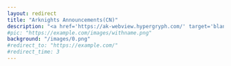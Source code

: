 ```yaml
---
layout: redirect
title: "Arknights Announcements(CN)"
description: "<a href='https://ak-webview.hypergryph.com/' target='blank'>新标签页打开</a> | <a href='https://ak-webview.hypergryph.com/' target='self'>当前页面打开</a><embed src='https://ak-webview.hypergryph.com/' width='750' height='420' />"
#pic: "https://example.com/images/withname.png"
background: "/images/0.png" 
#redirect_to: "https://example.com/"
#redirect_time: 3
---
```

